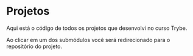 # Projetos

Aqui está o código de todos os projetos que desenvolvi no curso Trybe.

Ao clicar em um dos submódulos você será redirecionado para o repositório do projeto.
